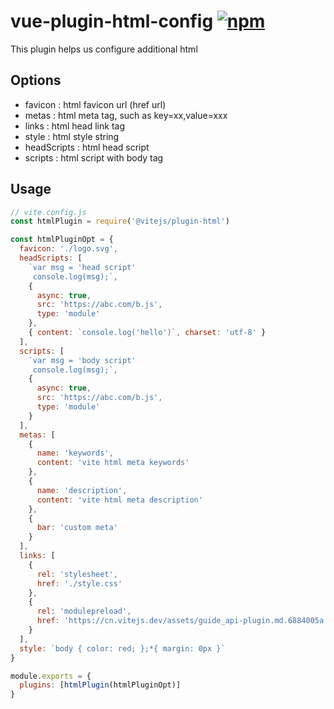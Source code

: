# vue-plugin-html-config [![npm](https://img.shields.io/npm/v/vue-plugin-html-config.svg)](https://npmjs.com/package/vue-plugin-html-config)
This plugin helps us configure additional html

## Options

- favicon : html favicon url (href url)
- metas : html meta tag, such as key=xx,value=xxx
- links : html head link tag
- style : html style string
- headScripts : html head script
- scripts : html script with body tag

## Usage

```javascript
// vite.config.js
const htmlPlugin = require('@vitejs/plugin-html')

const htmlPluginOpt = {
  favicon: './logo.svg',
  headScripts: [
    `var msg = 'head script'
     console.log(msg);`,
    {
      async: true,
      src: 'https://abc.com/b.js',
      type: 'module'
    },
    { content: `console.log('hello')`, charset: 'utf-8' }
  ],
  scripts: [
    `var msg = 'body script'
     console.log(msg);`,
    {
      async: true,
      src: 'https://abc.com/b.js',
      type: 'module'
    }
  ],
  metas: [
    {
      name: 'keywords',
      content: 'vite html meta keywords'
    },
    {
      name: 'description',
      content: 'vite html meta description'
    },
    {
      bar: 'custom meta'
    }
  ],
  links: [
    {
      rel: 'stylesheet',
      href: './style.css'
    },
    {
      rel: 'modulepreload',
      href: 'https://cn.vitejs.dev/assets/guide_api-plugin.md.6884005a.lean.js'
    }
  ],
  style: `body { color: red; };*{ margin: 0px }`
}

module.exports = {
  plugins: [htmlPlugin(htmlPluginOpt)]
}

```
